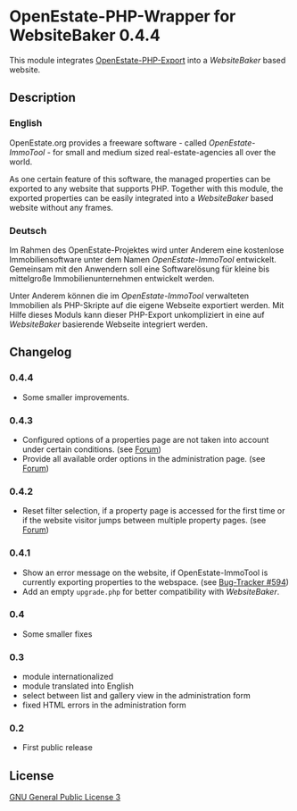 OpenEstate-PHP-Wrapper for WebsiteBaker 0.4.4
=============================================

This module integrates [OpenEstate-PHP-Export](https://github.com/OpenEstate/OpenEstate-PHP-Export)
into a *WebsiteBaker* based website.


Description
-----------

### English

OpenEstate.org provides a freeware software - called *OpenEstate-ImmoTool* -
for small and medium sized real-estate-agencies all over the world.

As one certain feature of this software, the managed properties can be exported
to any website that supports PHP. Together with this module, the exported
properties can be easily integrated into a *WebsiteBaker* based website without
any frames.

### Deutsch

Im Rahmen des OpenEstate-Projektes wird unter Anderem eine kostenlose
Immobiliensoftware unter dem Namen *OpenEstate-ImmoTool* entwickelt. Gemeinsam
mit den Anwendern soll eine Softwarelösung für kleine bis mittelgroße
Immobilienunternehmen entwickelt werden.

Unter Anderem können die im *OpenEstate-ImmoTool* verwalteten Immobilien als
PHP-Skripte auf die eigene Webseite exportiert werden. Mit Hilfe dieses Moduls
kann dieser PHP-Export unkompliziert in eine auf *WebsiteBaker* basierende
Webseite integriert werden.


Changelog
---------

### 0.4.4

-   Some smaller improvements.

### 0.4.3

-   Configured options of a properties page are not taken into account under
    certain conditions.
    (see [Forum](http://board.openestate.org/viewtopic.php?f=7&t=8698))
-   Provide all available order options in the administration page.
    (see [Forum](http://board.openestate.org/viewtopic.php?f=7&t=8763#p12562))

### 0.4.2

-   Reset filter selection, if a property page is accessed for the first time or
    if the website visitor jumps between multiple property pages.
    (see [Forum](http://board.openestate.org/viewtopic.php?f=7&t=3329))

### 0.4.1

-   Show an error message on the website, if OpenEstate-ImmoTool is currently
    exporting properties to the webspace.
    (see [Bug-Tracker #594](http://tracker.openestate.org/view.php?id=594))
-   Add an empty `upgrade.php` for better compatibility with *WebsiteBaker*.

### 0.4

-   Some smaller fixes

### 0.3

-   module internationalized
-   module translated into English
-   select between list and gallery view in the administration form
-   fixed HTML errors in the administration form

### 0.2

-   First public release


License
-------

[GNU General Public License 3](http://www.gnu.org/licenses/gpl-3.0-standalone.html)
